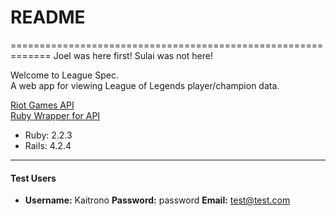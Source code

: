 # README
=============================================================
Joel was here first!
Sulai was not here!


Welcome to League Spec.  
A web app for viewing League of Legends player/champion data.

[Riot Games API](https://developer.riotgames.com/)  
[Ruby Wrapper for API](https://github.com/mikamai/ruby-lol)

* Ruby: 2.2.3
* Rails: 4.2.4
-------------------------------------------------------------
#### Test Users
* **Username:** Kaitrono  **Password:** password  **Email:** test@test.com